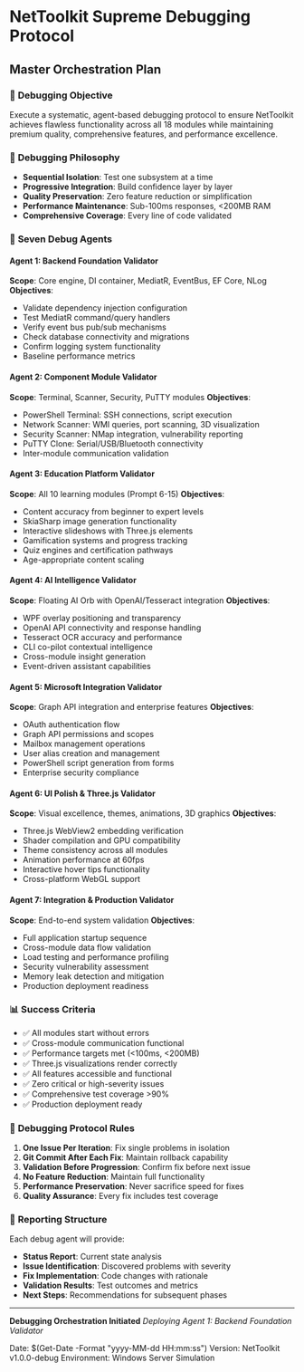 # NetToolkit Supreme Debugging Protocol
## Master Orchestration Plan

### 🎯 **Debugging Objective**
Execute a systematic, agent-based debugging protocol to ensure NetToolkit achieves flawless functionality across all 18 modules while maintaining premium quality, comprehensive features, and performance excellence.

### 🔧 **Debugging Philosophy**
- **Sequential Isolation**: Test one subsystem at a time
- **Progressive Integration**: Build confidence layer by layer  
- **Quality Preservation**: Zero feature reduction or simplification
- **Performance Maintenance**: Sub-100ms responses, <200MB RAM
- **Comprehensive Coverage**: Every line of code validated

### 🤖 **Seven Debug Agents**

#### **Agent 1: Backend Foundation Validator**
**Scope**: Core engine, DI container, MediatR, EventBus, EF Core, NLog
**Objectives**:
- Validate dependency injection configuration
- Test MediatR command/query handlers
- Verify event bus pub/sub mechanisms
- Check database connectivity and migrations
- Confirm logging system functionality
- Baseline performance metrics

#### **Agent 2: Component Module Validator**  
**Scope**: Terminal, Scanner, Security, PuTTY modules
**Objectives**:
- PowerShell Terminal: SSH connections, script execution
- Network Scanner: WMI queries, port scanning, 3D visualization
- Security Scanner: NMap integration, vulnerability reporting
- PuTTY Clone: Serial/USB/Bluetooth connectivity
- Inter-module communication validation

#### **Agent 3: Education Platform Validator**
**Scope**: All 10 learning modules (Prompt 6-15)
**Objectives**:
- Content accuracy from beginner to expert levels
- SkiaSharp image generation functionality
- Interactive slideshows with Three.js elements
- Gamification systems and progress tracking
- Quiz engines and certification pathways
- Age-appropriate content scaling

#### **Agent 4: AI Intelligence Validator**
**Scope**: Floating AI Orb with OpenAI/Tesseract integration
**Objectives**:
- WPF overlay positioning and transparency
- OpenAI API connectivity and response handling
- Tesseract OCR accuracy and performance
- CLI co-pilot contextual intelligence
- Cross-module insight generation
- Event-driven assistant capabilities

#### **Agent 5: Microsoft Integration Validator**
**Scope**: Graph API integration and enterprise features
**Objectives**:
- OAuth authentication flow
- Graph API permissions and scopes
- Mailbox management operations
- User alias creation and management
- PowerShell script generation from forms
- Enterprise security compliance

#### **Agent 6: UI Polish & Three.js Validator**
**Scope**: Visual excellence, themes, animations, 3D graphics
**Objectives**:
- Three.js WebView2 embedding verification
- Shader compilation and GPU compatibility
- Theme consistency across all modules
- Animation performance at 60fps
- Interactive hover tips functionality
- Cross-platform WebGL support

#### **Agent 7: Integration & Production Validator**
**Scope**: End-to-end system validation
**Objectives**:
- Full application startup sequence
- Cross-module data flow validation
- Load testing and performance profiling
- Security vulnerability assessment
- Memory leak detection and mitigation
- Production deployment readiness

### 📊 **Success Criteria**
- ✅ All modules start without errors
- ✅ Cross-module communication functional
- ✅ Performance targets met (<100ms, <200MB)
- ✅ Three.js visualizations render correctly
- ✅ All features accessible and functional
- ✅ Zero critical or high-severity issues
- ✅ Comprehensive test coverage >90%
- ✅ Production deployment ready

### 🚨 **Debugging Protocol Rules**
1. **One Issue Per Iteration**: Fix single problems in isolation
2. **Git Commit After Each Fix**: Maintain rollback capability
3. **Validation Before Progression**: Confirm fix before next issue
4. **No Feature Reduction**: Maintain full functionality
5. **Performance Preservation**: Never sacrifice speed for fixes
6. **Quality Assurance**: Every fix includes test coverage

### 📝 **Reporting Structure**
Each debug agent will provide:
- **Status Report**: Current state analysis
- **Issue Identification**: Discovered problems with severity
- **Fix Implementation**: Code changes with rationale  
- **Validation Results**: Test outcomes and metrics
- **Next Steps**: Recommendations for subsequent phases

---

**Debugging Orchestration Initiated**
*Deploying Agent 1: Backend Foundation Validator*

Date: $(Get-Date -Format "yyyy-MM-dd HH:mm:ss")
Version: NetToolkit v1.0.0-debug
Environment: Windows Server Simulation